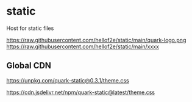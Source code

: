 # static
Host for static files


https://raw.githubusercontent.com/hellof2e/static/main/quark-logo.png
https://raw.githubusercontent.com/hellof2e/static/main/xxxx


## Global CDN

https://unpkg.com/quark-static@0.3.1/theme.css

https://cdn.jsdelivr.net/npm/quark-static@latest/theme.css